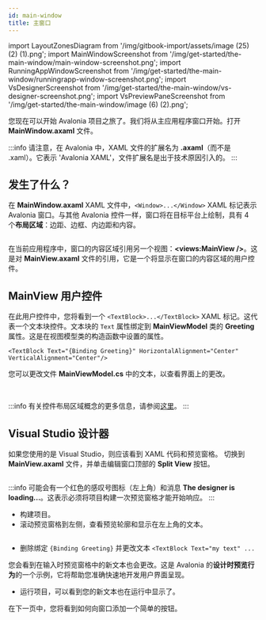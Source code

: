 ```yaml
---
id: main-window
title: 主窗口
---
```


import LayoutZonesDiagram from '/img/gitbook-import/assets/image (25) (2) (1).png';
import MainWindowScreenshot from '/img/get-started/the-main-window/main-window-screenshot.png';
import RunningAppWindowScreenshot from '/img/get-started/the-main-window/runningrapp-window-screenshot.png';
import VsDesignerScreenshot from '/img/get-started/the-main-window/vs-designer-screenshot.png';
import VsPreviewPaneScreenshot from '/img/get-started/the-main-window/image (6) (2).png';

您现在可以开始 Avalonia 项目之旅了。我们将从主应用程序窗口开始。打开 **MainWindow.axaml** 文件。

:::info
请注意，在 Avalonia 中，XAML 文件的扩展名为 **.axaml**（而不是 .xaml）。它表示 'Avalonia XAML'，文件扩展名是出于技术原因引入的。
:::

## 发生了什么？

在 **MainWindow.axaml** XAML 文件中，`<Window>...</Window>` XAML 标记表示 Avalonia 窗口。与其他 Avalonia 控件一样，窗口将在目标平台上绘制，具有 4 个**布局区域**：边距、边框、内边距和内容。

<img className="center" src={LayoutZonesDiagram} alt="" />

在当前应用程序中，窗口的内容区域引用另一个视图：**<views:MainView />**。这是对 **MainView.axaml** 文件的引用，它是一个将显示在窗口的内容区域的用户控件。

## MainView 用户控件

在此用户控件中，您将看到一个 `<TextBlock>...</TextBlock>` XAML 标记。这代表一个文本块控件。文本块的 `Text` 属性绑定到 **MainViewModel** 类的 **Greeting** 属性。这是在视图模型类的构造函数中设置的属性。
```
<TextBlock Text="{Binding Greeting}" HorizontalAlignment="Center" VerticalAlignment="Center"/>
```

您可以更改文件 **MainViewModel.cs** 中的文本，以查看界面上的更改。

<img className="center" src={MainWindowScreenshot} alt="" />
<img className="center" src={RunningAppWindowScreenshot} alt="" />

:::info
有关控件布局区域概念的更多信息，请参阅[这里](../../concepts/layout/layout-zones)。
:::

## Visual Studio 设计器

如果您使用的是 Visual Studio，则应该看到 XAML 代码和预览窗格。
切换到 **MainView.axaml** 文件，并单击编辑窗口顶部的 **Split View** 按钮。

<img className="center" src={VsDesignerScreenshot} alt="" />

:::info
可能会有一个红色的感叹号图标（左上角）和消息 **The designer is loading...**。这表示必须将项目构建一次预览窗格才能开始响应。
:::

- 构建项目。
- 滚动预览窗格到左侧，查看预览轮廓和显示在左上角的文本。

<img className="center" src={VsPreviewPaneScreenshot} alt="" />

- 删除绑定 `{Binding Greeting}` 并更改文本 `<TextBlock Text="my text" ...`

您会看到在输入时预览窗格中的新文本也会更改。这是 Avalonia 的**设计时预览行为**的一个示例，它将帮助您准确快速地开发用户界面呈现。

- 运行项目，可以看到您的新文本也在运行中显示了。

在下一页中，您将看到如何向窗口添加一个简单的按钮。